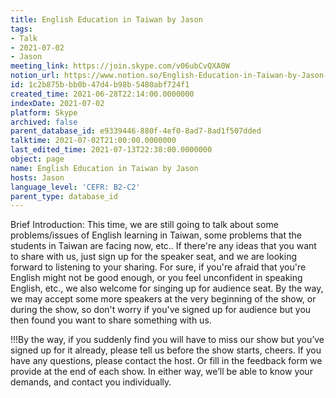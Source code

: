 ```yaml
---
title: English Education in Taiwan by Jason
tags:
- Talk
- 2021-07-02
- Jason
meeting_link: https://join.skype.com/v06ubCvQXA0W
notion_url: https://www.notion.so/English-Education-in-Taiwan-by-Jason-1c2b875bbb0b47d4b98b5480abf724f1
id: 1c2b875b-bb0b-47d4-b98b-5480abf724f1
created_time: 2021-06-28T22:14:00.0000000
indexDate: 2021-07-02
platform: Skype
archived: false
parent_database_id: e9339446-880f-4ef0-8ad7-8ad1f507dded
talktime: 2021-07-02T21:00:00.0000000
last_edited_time: 2021-07-13T22:38:00.0000000
object: page
name: English Education in Taiwan by Jason
hosts: Jason
language_level: 'CEFR: B2-C2'
parent_type: database_id
---
```




Brief Introduction: This time, we are still going to talk about some problems/issues of English learning in Taiwan, some problems that the students in Taiwan are facing now, etc.. If there're any ideas that you want to share with us, just sign up for the speaker seat, and we are looking forward to listening to your sharing. 
For sure, if you're afraid that you're English might not be good enough, or you feel unconfident in speaking English, etc., we also welcome for singing up for audience seat. By the way, we may accept some more speakers at the very beginning of the show, or during the show, so don't worry if you've signed up for audience but you then found you want to share something with us.

!!!By the way, if you suddenly find you will have to miss our show but you’ve signed up for it already, please tell us before the show starts, cheers.
If you have any questions, please contact the host. Or fill in the feedback form we provide at the end of each show. In either way, we’ll be able to know your demands, and contact you individually.

